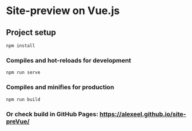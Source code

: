 # Site-preview on Vue.js

## Project setup
```
npm install
```

### Compiles and hot-reloads for development
```
npm run serve
```

### Compiles and minifies for production
```
npm run build
```

### Or check build in GitHub Pages: https://alexeel.github.io/site-preVue/
